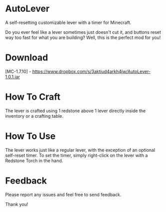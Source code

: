 # AutoLever
A self-resetting customizable lever with a timer for Minecraft.

Do you ever feel like a lever sometimes just doesn't cut it, and buttons reset way too fast for what you are building?
Well, this is the perfect mod for you!

# Download

[MC-1.7.10] - https://www.dropbox.com/s/3aktiud4arkh4jw/AutoLever-1.0.1.jar

# How To Craft
The lever is crafted using 1 redstone above 1 lever directly inside the inventory or a crafting table.

# How To Use
The lever works just like a regular lever, with the exception of an optional self-reset timer.
To set the timer, simply right-click on the lever with a Redstone Torch in the hand.

# Feedback

Please report any issues and feel free to send feedback.

Thank you!
